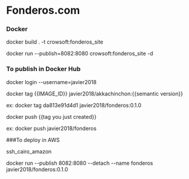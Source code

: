 # Fonderos.com

### Docker

docker build . -t crowsoft:fonderos_site

docker run --publish=8082:8080 crowsoft:fonderos_site -d

### To publish in Docker Hub

docker login --username=javier2018

docker tag {{IMAGE_ID}} javier2018/akkachinchon:{{semantic version}}

ex: docker tag da813e91d4d1 javier2018/fonderos:0.1.0

docker push {{tag you just created}}

ex: docker push javier2018/fonderos

###To deploy in AWS

ssh_cairo_amazon

docker run --publish 8082:8080 --detach --name fonderos javier2018/fonderos:0.1.0
